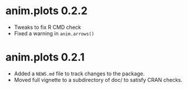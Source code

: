 
# anim.plots 0.2.2

* Tweaks to fix R CMD check
* Fixed a warning in `anim.arrows()`

# anim.plots 0.2.1

* Added a `NEWS.md` file to track changes to the package.
* Moved full vignette to a subdirectory of doc/ to satisfy CRAN checks.

